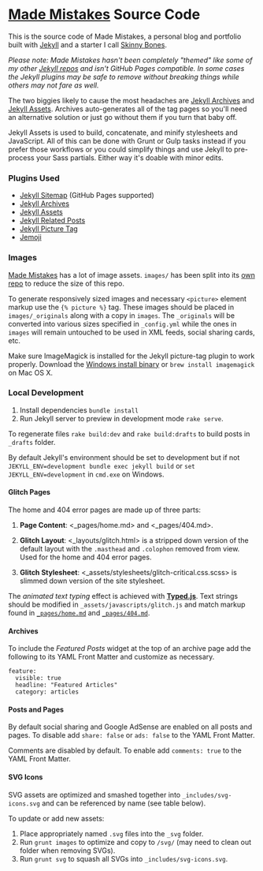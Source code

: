 # [Made Mistakes](http://mademistakes.com) Source Code

This is the source code of Made Mistakes, a personal blog and portfolio built with [Jekyll](http://jekyllrb.com) and a starter I call [Skinny Bones](https://github.com/mmistakes/skinny-bones-jekyll).

*Please note: Made Mistakes hasn't been completely "themed" like some of my other [Jekyll repos](https://mademistakes.com/work/jekyll-themes/) and isn't GitHub Pages compatible. In some cases the Jekyll plugins may be safe to remove without breaking things while others may not fare as well.*

The two biggies likely to cause the most headaches are [Jekyll Archives](https://github.com/jekyll/jekyll-archives) and [Jekyll Assets](https://github.com/ixti/jekyll-assets). Archives auto-generates all of the tag pages so you'll need an alternative solution or just go without them if you turn that baby off.

Jekyll Assets is used to build, concatenate, and minify stylesheets and JavaScript. All of this can be done with Grunt or Gulp tasks instead if you prefer those workflows or you could simplify things and use Jekyll to pre-process your Sass partials. Either way it's doable with minor edits.

### Plugins Used

* [Jekyll Sitemap](https://github.com/jekyll/jekyll-sitemap) (GitHub Pages supported)
* [Jekyll Archives](https://github.com/jekyll/jekyll-archives)
* [Jekyll Assets](https://github.com/jekyll/jekyll-assets)
* [Jekyll Related Posts](https://github.com/jumanji27/related_posts-jekyll_plugin)
* [Jekyll Picture Tag](https://github.com/robwierzbowski/jekyll-picture-tag)
* [Jemoji](https://github.com/jekyll/jemoji)

### Images

[Made Mistakes](http://mademistakes.com) has a lot of image assets. `images/` has been split into its [own repo](https://github.com/mmistakes/made-mistakes-images) to reduce the size of this repo.

To generate responsively sized images and necessary `<picture>` element markup use the `{% picture %}` tag. These images should be placed in `images/_originals` along with a copy in `images`. The `_originals` will be converted into various sizes specified in `_config.yml` while the ones in `images` will remain untouched to be used in XML feeds, social sharing cards, etc. 

Make sure ImageMagick is installed for the Jekyll picture-tag plugin to work properly. Download the [Windows install binary](http://www.imagemagick.org/script/binary-releases.php#windows) or `brew install imagemagick` on Mac OS X.

### Local Development

1. Install dependencies `bundle install`
2. Run Jekyll server to preview in development mode `rake serve`.

To regenerate files `rake build:dev` and `rake build:drafts` to build posts in `_drafts` folder.

By default Jekyll's environment should be set to development but if not `JEKYLL_ENV=development bundle exec jekyll build` or `set JEKYLL_ENV=development` in `cmd.exe` on Windows.

#### Glitch Pages

The home and 404 error pages are made up of three parts:

1. **Page Content**: <_pages/home.md> and <_pages/404.md>.

2. **Glitch Layout**: <_layouts/glitch.html> is a stripped down version of the default layout with the `.masthead` and `.colophon` removed from view. Used for the home and 404 error pages.

3. **Glitch Stylesheet**: <_assets/stylesheets/glitch-critical.css.scss> is slimmed down version of the site stylesheet.

The *animated text typing* effect is achieved with [**Typed.js**](http://www.mattboldt.com/demos/typed-js/). Text strings should be modified in `_assets/javascripts/glitch.js` and match markup found in [`_pages/home.md`](_pages/home.md) and [`_pages/404.md`](_pages/404.md).

#### Archives

To include the *Featured Posts* widget at the top of an archive page add the following to its YAML Front Matter and customize as necessary. 

```
feature:
  visible: true
  headline: "Featured Articles"
  category: articles
```

#### Posts and Pages

By default social sharing and Google AdSense are enabled on all posts and pages. To disable add `share: false` or `ads: false` to the YAML Front Matter.

Comments are disabled by default. To enable add `comments: true` to the YAML Front Matter.

#### SVG Icons

SVG assets are optimized and smashed together into `_includes/svg-icons.svg` and can be referenced by name (see table below).

To update or add new assets:

1. Place appropriately named `.svg` files into the `_svg` folder.
2. Run `grunt images` to optimize and copy to `/svg/` (may need to clean out folder when removing SVGs).
3. Run `grunt svg` to squash all SVGs into `_includes/svg-icons.svg`.
